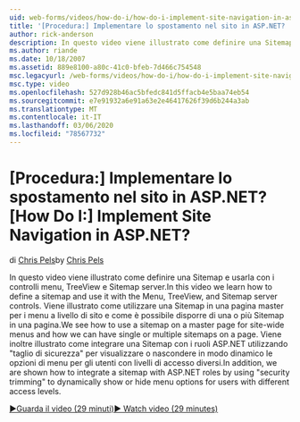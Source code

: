 ```yaml
---
uid: web-forms/videos/how-do-i/how-do-i-implement-site-navigation-in-aspnet
title: '[Procedura:] Implementare lo spostamento nel sito in ASP.NET? | Microsoft Docs'
author: rick-anderson
description: In questo video viene illustrato come definire una Sitemap e usarla con i controlli menu, TreeView e Sitemap server. Si vedrà come usare una Sitemap in una pagina master...
ms.author: riande
ms.date: 10/18/2007
ms.assetid: 889e8100-a80c-41c0-bfeb-7d466c754548
msc.legacyurl: /web-forms/videos/how-do-i/how-do-i-implement-site-navigation-in-aspnet
msc.type: video
ms.openlocfilehash: 527d928b46ac5bfedc841d5ffacb4e5baa74eb54
ms.sourcegitcommit: e7e91932a6e91a63e2e46417626f39d6b244a3ab
ms.translationtype: MT
ms.contentlocale: it-IT
ms.lasthandoff: 03/06/2020
ms.locfileid: "78567732"
---
```

# <a name="how-do-i-implement-site-navigation-in-aspnet"></a><span data-ttu-id="b47a7-105">[Procedura:] Implementare lo spostamento nel sito in ASP.NET?</span><span class="sxs-lookup"><span data-stu-id="b47a7-105">[How Do I:] Implement Site Navigation in ASP.NET?</span></span>

<span data-ttu-id="b47a7-106">di [Chris Pels](https://twitter.com/chrispels)</span><span class="sxs-lookup"><span data-stu-id="b47a7-106">by [Chris Pels](https://twitter.com/chrispels)</span></span>

<span data-ttu-id="b47a7-107">In questo video viene illustrato come definire una Sitemap e usarla con i controlli menu, TreeView e Sitemap server.</span><span class="sxs-lookup"><span data-stu-id="b47a7-107">In this video we learn how to define a sitemap and use it with the Menu, TreeView, and Sitemap server controls.</span></span> <span data-ttu-id="b47a7-108">Viene illustrato come utilizzare una Sitemap in una pagina master per i menu a livello di sito e come è possibile disporre di una o più Sitemap in una pagina.</span><span class="sxs-lookup"><span data-stu-id="b47a7-108">We see how to use a sitemap on a master page for site-wide menus and how we can have single or multiple sitemaps on a page.</span></span> <span data-ttu-id="b47a7-109">Viene inoltre illustrato come integrare una Sitemap con i ruoli ASP.NET utilizzando "taglio di sicurezza" per visualizzare o nascondere in modo dinamico le opzioni di menu per gli utenti con livelli di accesso diversi.</span><span class="sxs-lookup"><span data-stu-id="b47a7-109">In addition, we are shown how to integrate a sitemap with ASP.NET roles by using "security trimming" to dynamically show or hide menu options for users with different access levels.</span></span>

[<span data-ttu-id="b47a7-110">&#9654;Guarda il video (29 minuti)</span><span class="sxs-lookup"><span data-stu-id="b47a7-110">&#9654; Watch video (29 minutes)</span></span>](https://channel9.msdn.com/Blogs/ASP-NET-Site-Videos/how-do-i-implement-site-navigation-in-aspnet)
